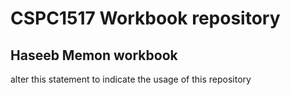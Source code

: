 # CSPC1517 Workbook repository

## Haseeb Memon workbook

alter this statement to indicate the usage of this repository
